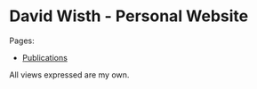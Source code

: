 # David Wisth - Personal Website

Pages:

- [Publications](publications.md)


All views expressed are my own.
